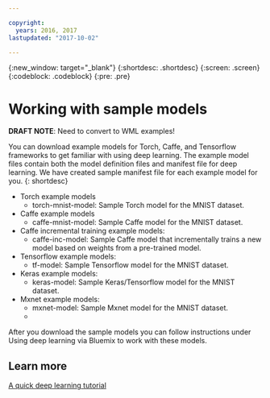 ```yaml
---

copyright:
  years: 2016, 2017
lastupdated: "2017-10-02"

---
```

{:new_window: target="_blank"}
{:shortdesc: .shortdesc}
{:screen: .screen}
{:codeblock: .codeblock}
{:pre: .pre}

# Working with sample models

**DRAFT NOTE**: Need to convert to WML examples!
You can download example models for Torch, Caffe, and Tensorflow frameworks to get familiar with using deep learning. The example model files contain both the model definition files and manifest file for deep learning. We have created sample manifest file for each example model for you.
{: shortdesc}
* Torch example models    -  torch-mnist-model: Sample Torch model for the MNIST dataset.* Caffe example models    -  caffe-mnist-model: Sample Caffe model for the MNIST dataset.* Caffe incremental training example models:    -  caffe-inc-model: Sample Caffe model that incrementally trains a new model based on weights from a pre-trained model.* Tensorflow example models:    -  tf-model: Sample Tensorflow model for the MNIST dataset.* Keras example models:    -  keras-model: Sample Keras/Tensorflow model for the MNIST dataset.* Mxnet example models:    -  mxnet-model: Sample Mxnet model for the MNIST dataset.
    -  After you download the sample models you can follow instructions under Using deep learning via Bluemix to work with these models.

## Learn more

[A quick deep learning tutorial](https://www.ibm.com/blogs/watson/2016/10/quick-deep-learning-tutorial/)


